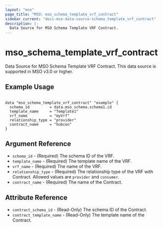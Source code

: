 ```yaml
---
layout: "mso"
page_title: "MSO: mso_schema_template_vrf_contract"
sidebar_current: "docs-mso-data-source-schema_template_vrf_contract"
description: |-
  Data Source for MSO Schema Template VRF Contract.
---
```


# mso_schema_template_vrf_contract #

Data Source for MSO Schema Template VRF Contract. This data source is supported in MSO v3.0 or higher.

## Example Usage ##

```hcl

data "mso_schema_template_vrf_contract" "example" {
  schema_id         = data.mso_schema.schema1.id
  template_name     = "Template1"
  vrf_name          = "myVrf"
  relationship_type = "provider"
  contract_name     = "hubcon"
}

```

## Argument Reference ##

* `schema_id` - (Required) The schema ID of the VRF.
* `template_name` - (Required) The template name of the VRF.
* `vrf_name` - (Required) The name of the VRF.
* `relationship_type` - (Required) The relationship type of the VRF with Contract. Allowed values are `provider` and `consumer`.
* `contract_name` - (Required) The name of the Contract.

## Attribute Reference ##

* `contract_schema_id` - (Read-Only) The schema ID of the Contract.
* `contract_template_name` - (Read-Only) The template name of the Contract.
